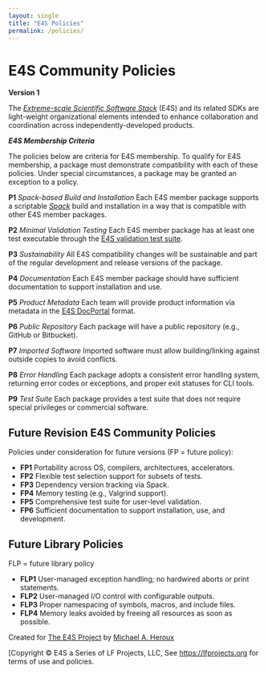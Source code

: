```yaml
---
layout: single
title: "E4S Policies"
permalink: /policies/
---
```


# E4S Community Policies

**Version 1**

The [*Extreme-scale Scientific Software
Stack*](https://e4s-project.github.io/) (E4S) and its related SDKs are light-weight organizational elements intended to enhance collaboration and coordination across independently-developed products.

***E4S Membership Criteria***

The policies below are criteria for E4S membership. To qualify for E4S membership, a package must demonstrate compatibility with each of these policies. Under special circumstances, a package may be granted an exception to a policy.

**P1** *Spack-based Build and Installation* Each E4S member package supports a scriptable [*Spack*](https://spack.io/) build and installation in a way that is compatible with other E4S member packages.

**P2** *Minimal Validation Testing* Each E4S member package has at least one test executable through the [E4S validation test suite](https://github.com/E4S-Project/testsuite).

**P3** *Sustainability* All E4S compatibility changes will be sustainable and part of the regular development and release versions of the package.

**P4** *Documentation* Each E4S member package should have sufficient documentation to support installation and use.

**P5** *Product Metadata* Each team will provide product information via metadata in the [E4S DocPortal](https://e4s-project.github.io/DocPortal.html) format.

**P6** *Public Repository* Each package will have a public repository (e.g., GitHub or Bitbucket).

**P7** *Imported Software* Imported software must allow building/linking against outside copies to avoid conflicts.

**P8** *Error Handling* Each package adopts a consistent error handling system, returning error codes or exceptions, and proper exit statuses for CLI tools.

**P9** *Test Suite* Each package provides a test suite that does not require special privileges or commercial software.

## Future Revision E4S Community Policies

Policies under consideration for future versions (FP = future policy):

-   **FP1** Portability across OS, compilers, architectures, accelerators.
-   **FP2** Flexible test selection support for subsets of tests.
-   **FP3** Dependency version tracking via Spack.
-   **FP4** Memory testing (e.g., Valgrind support).
-   **FP5** Comprehensive test suite for user-level validation.
-   **FP6** Sufficient documentation to support installation, use, and development.

## Future Library Policies

FLP = future library policy

-   **FLP1** User-managed exception handling; no hardwired aborts or print statements.
-   **FLP2** User-managed I/O control with configurable outputs.
-   **FLP3** Proper namespacing of symbols, macros, and include files.
-   **FLP4** Memory leaks avoided by freeing all resources as soon as possible.

Created for [The E4S Project](https://e4s-project.github.io) by [Michael A. Heroux](https://maherou.github.io/)

[Copyright © E4S a Series of LF Projects, LLC, See <https://lfprojects.org> for terms of use and policies.
